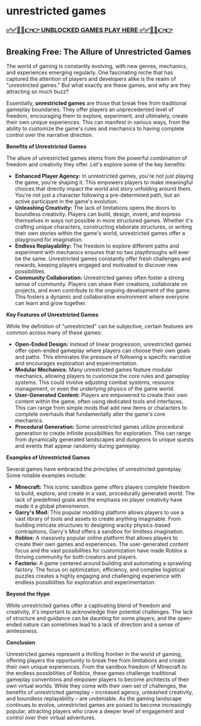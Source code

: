 # unrestricted games

### [✅✅🔴🔴👉👉 UNBLOCKED GAMES PLAY HERE ✅✅🔴🔴👉👉](https://topstoryindia.com)

## Breaking Free: The Allure of Unrestricted Games

The world of gaming is constantly evolving, with new genres, mechanics, and experiences emerging regularly. One fascinating niche that has captured the attention of players and developers alike is the realm of "unrestricted games." But what exactly are these games, and why are they attracting so much buzz? 

Essentially, **unrestricted games** are those that break free from traditional gameplay boundaries. They offer players an unprecedented level of freedom, encouraging them to explore, experiment, and ultimately, create their own unique experiences. This can manifest in various ways, from the ability to customize the game's rules and mechanics to having complete control over the narrative direction.

**Benefits of Unrestricted Games**

The allure of unrestricted games stems from the powerful combination of freedom and creativity they offer. Let's explore some of the key benefits:

* **Enhanced Player Agency:** In unrestricted games, you're not just playing the game, you're shaping it. This empowers players to make meaningful choices that directly impact the world and story unfolding around them. You're not just a character following a pre-determined path, but an active participant in the game's evolution.
* **Unleashing Creativity:** The lack of limitations opens the doors to boundless creativity. Players can build, design, invent, and express themselves in ways not possible in more structured games. Whether it's crafting unique characters, constructing elaborate structures, or writing their own stories within the game's world, unrestricted games offer a playground for imagination.
* **Endless Replayability:** The freedom to explore different paths and experiment with mechanics ensures that no two playthroughs will ever be the same. Unrestricted games constantly offer fresh challenges and rewards, keeping players engaged and motivated to discover new possibilities.
* **Community Collaboration:** Unrestricted games often foster a strong sense of community. Players can share their creations, collaborate on projects, and even contribute to the ongoing development of the game. This fosters a dynamic and collaborative environment where everyone can learn and grow together.

**Key Features of Unrestricted Games**

While the definition of "unrestricted" can be subjective, certain features are common across many of these games:

* **Open-Ended Design:** Instead of linear progression, unrestricted games offer open-ended gameplay where players can choose their own goals and paths. This eliminates the pressure of following a specific narrative and encourages exploration and experimentation.
* **Modular Mechanics:** Many unrestricted games feature modular mechanics, allowing players to customize the core rules and gameplay systems. This could involve adjusting combat systems, resource management, or even the underlying physics of the game world.
* **User-Generated Content:**  Players are empowered to create their own content within the game, often using dedicated tools and interfaces. This can range from simple mods that add new items or characters to complete overhauls that fundamentally alter the game's core mechanics.
* **Procedural Generation:** Some unrestricted games utilize procedural generation to create infinite possibilities for exploration. This can range from dynamically generated landscapes and dungeons to unique quests and events that appear randomly during gameplay.

**Examples of Unrestricted Games**

Several games have embraced the principles of unrestricted gameplay. Some notable examples include:

* **Minecraft:** This iconic sandbox game offers players complete freedom to build, explore, and create in a vast, procedurally generated world. The lack of predefined goals and the emphasis on player creativity have made it a global phenomenon.
* **Garry's Mod:** This popular modding platform allows players to use a vast library of tools and assets to create anything imaginable. From building intricate structures to designing wacky physics-based contraptions, Garry's Mod offers a sandbox for limitless imagination.
* **Roblox:** A massively popular online platform that allows players to create their own games and experiences. The user-generated content focus and the vast possibilities for customization have made Roblox a thriving community for both creators and players.
* **Factorio:**  A game centered around building and automating a sprawling factory. The focus on optimization, efficiency, and complex logistical puzzles creates a highly engaging and challenging experience with endless possibilities for exploration and experimentation.

**Beyond the Hype**

While unrestricted games offer a captivating blend of freedom and creativity, it's important to acknowledge their potential challenges. The lack of structure and guidance can be daunting for some players, and the open-ended nature can sometimes lead to a lack of direction and a sense of aimlessness. 

**Conclusion**

Unrestricted games represent a thrilling frontier in the world of gaming, offering players the opportunity to break free from limitations and create their own unique experiences. From the sandbox freedom of Minecraft to the endless possibilities of Roblox, these games challenge traditional gameplay conventions and empower players to become architects of their own virtual worlds. While they come with their own set of challenges, the benefits of unrestricted gameplay – increased agency, unleashed creativity, and boundless replayability – are undeniable. As the gaming landscape continues to evolve, unrestricted games are poised to become increasingly popular, attracting players who crave a deeper level of engagement and control over their virtual adventures. 
